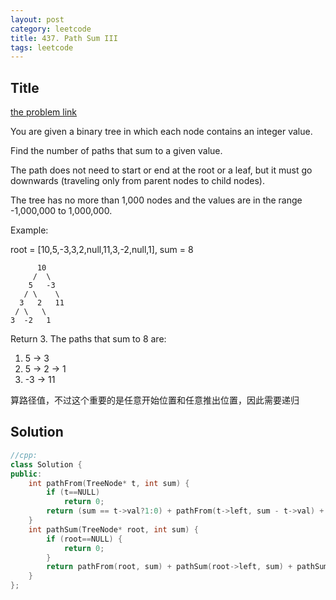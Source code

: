 ```yaml
---
layout: post
category: leetcode
title: 437. Path Sum III
tags: leetcode
---
```

## Title
[the problem link](https://leetcode.com/problems/path-sum-iii/description/)

You are given a binary tree in which each node contains an integer value.

Find the number of paths that sum to a given value.

The path does not need to start or end at the root or a leaf, but it must go downwards (traveling only from parent nodes to child nodes).

The tree has no more than 1,000 nodes and the values are in the range -1,000,000 to 1,000,000.

Example:

root = [10,5,-3,3,2,null,11,3,-2,null,1], sum = 8

	      10
	     /  \
	    5   -3
	   / \    \
	  3   2   11
	 / \   \
	3  -2   1

Return 3. The paths that sum to 8 are:

1.  5 -> 3
2.  5 -> 2 -> 1
3. -3 -> 11

算路径值，不过这个重要的是任意开始位置和任意推出位置，因此需要递归

## Solution
```c++
//cpp:
class Solution {
public:
	int pathFrom(TreeNode* t, int sum) {
		if (t==NULL)
			return 0;
		return (sum == t->val?1:0) + pathFrom(t->left, sum - t->val) + pathFrom(t->right, sum - t->val);
	}
	int pathSum(TreeNode* root, int sum) {
		if (root==NULL) {
			return 0;
		}
		return pathFrom(root, sum) + pathSum(root->left, sum) + pathSum(root->right, sum);
	}
};
```
